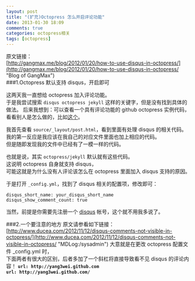 ```yaml
---
layout: post
title: "(扩充)Octopress 怎么开启评论功能"
date: 2013-01-30 18:09
comments: true
categories: octopress相关
tags: [octopress]
---
```

原文链接：  
[http://gangmax.me/blog/2012/01/20/how-to-use-disqus-in-octopress/](http://gangmax.me/blog/2012/01/20/how-to-use-disqus-in-octopress/ "Blog of GangMax")  
###1.Octopress 默认支持 disqus，开启即可
<!-- more -->
这两天我一直想给 octopress 加入评论功能。  
于是我尝试搜索 `disqus octopress jekyll` 这样的关键字，但是没有找到具体的做法。
后来我想到：可以查看一个具有评论功能的 github octopress 实例代码，看看别人是怎么做的，比如[这个](https://github.com/roylez/roylez.github.com)。

我首先查看 `source/_layout/post.html`，看到里面有处理 disqus 的相关代码。  
我的第一反应是我应该在我自己的对应文件里面也加上相应的代码。  
但是随即发现我的文件中已经有了一模一样的代码。  

也就是说，其实 `octopress/jekyll` 默认就有这些代码。  
这说明 octopress 自身就支持 disqus，  
可能这就是为什么没有人评论该怎么在 octopress 里面加入 disqus 支持的原因。

于是打开 `_config.yml`，找到了 disqus 相关的配置项，修改即可：  
<pre><code>disqus_short_name: your_disqus_short_name
disqus_show_comment_count: true</code></pre>
当然，前提是你需要先注册一个 [disqus](http://www.disqus.com/) 帐号，这个就不用我多说了。

###2.一个要注意的地方
原文请参看如下链接：  
[http://www.ducea.com/2012/11/12/disqus-comments-not-visible-in-octopress/](http://www.ducea.com/2012/11/12/disqus-comments-not-visible-in-octopress/ "MDLog:/sysadmin")
大意就是在更改 octopress 配置文件 \_config.yml 时，  
下面两者有很大的区别，后者多加了一个斜杠将直接导致看不见 disqus 的评论内容！
__`url: http://yang3wei.github.com`    
`url: http://yang3wei.github.com/`__
  



